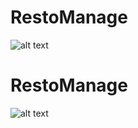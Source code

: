# RestoManage
![alt text](https://github.com/sanaa-ennaji/DOMJavascript/blob/main/Capture1.png?raw=true) 

# RestoManage
![alt text](https://github.com/sanaa-ennaji/DOMJavascript/blob/main/Capture2.png?raw=true) 